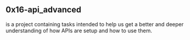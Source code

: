 ## 0x16-api_advanced
is a project containing tasks intended to help us get a better and deeper understanding of how APIs are setup and how to use them.

